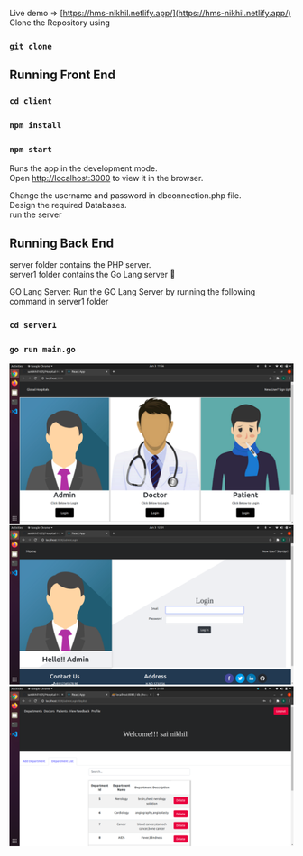 Live demo => [https://hms-nikhil.netlify.app/](https://hms-nikhil.netlify.app/) \
Clone the Repository using 

### `git clone`

## Running Front End

### `cd client`
### `npm install` 
### `npm start`

Runs the app in the development mode.\
Open [http://localhost:3000](http://localhost:3000) to view it in the browser.

Change the username and password in dbconnection.php file.\
Design the required Databases.\
run the server

## Running Back End
server folder contains the PHP server.\
server1 folder contains the Go Lang server 🙂

GO Lang Server:
Run the GO Lang Server by running the following command in server1 folder
###  `cd server1`
### `go run main.go`

<img src="./welcome.png" alt="Welcome Page" />
<img src="./adminLogin.png" alt="Admin Login"/>
<img src="./Dashboard.png" alt="Doctor Login" />
